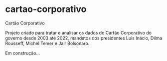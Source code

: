 # cartao-corporativo

Cartão Corporativo

Projeto criado para tratar e analisar os dados do Cartão Corporativo do governo desde 2003 até 2022, mandatos dos presidentes Luis Inácio, Dilma Rousseff, Michel Temer e Jair Bolsonaro.

Em construção...
